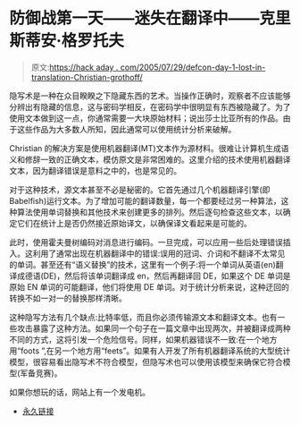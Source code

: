 # 防御战第一天——迷失在翻译中——克里斯蒂安·格罗托夫

> 原文:[https://hack aday . com/2005/07/29/defcon-day-1-lost-in-translation-Christian-grothoff/](https://hackaday.com/2005/07/29/defcon-day-1-lost-in-translation-christian-grothoff/)

隐写术是一种在众目睽睽之下隐藏东西的艺术。当操作正确时，观察者不应该能够分辨出有隐藏的信息，这与密码学相反，在密码学中很明显有东西被隐藏了。为了使用文本做到这一点，你通常需要一大块原始材料；说出莎士比亚所有的作品。由于这些作品为大多数人所知，因此通常可以使用统计分析来破解。

Christian 的解决方案是使用机器翻译(MT)文本作为源材料。很难让计算机生成语义和修辞一致的正确文本，模仿原文是非常困难的。这里介绍的技术使用机器翻译文本，因为翻译错误是意料之中的，也是常见的。

对于这种技术，源文本甚至不必是秘密的。它首先通过几个机器翻译引擎(即 Babelfish)运行文本。为了增加可能的翻译数量，每一个都要经过另一种算法，这种算法使用单词替换和其他技术来创建更多的排列。然后逐句检查这些文本，以确定它们在统计上是否仍然接近原始译文，以确保译文看起来是可能的。

此时，使用霍夫曼树编码对消息进行编码。一旦完成，可以应用一些后处理错误插入。这利用了通常出现在机器翻译中的错误:误用的冠词、介词和不翻译不太常见的单词。甚至还有“语义替换”的技术，这里有一个例子:将一个单词从英语(en)翻译成德语(DE)，然后将该单词翻译成 en，然后再翻译回 DE，如果这个 DE 单词是原始 EN 单词的可能翻译，他们将使用 DE 单词。对于统计分析来说，这种迂回的转换不如一对一的替换那样清晰。

这种隐写方法有几个缺点:比特率低，而且你必须传输源文本和翻译文本。也有一些攻击暴露了这种方法。如果同一个句子在一篇文章中出现两次，并被翻译成两种不同的方式，这将引发一个危险信号。同样，如果机器错误不一致:在一个地方用“foots ”,在另一个地方用“feets”。如果有人开发了所有机器翻译系统的大型统计模型，很容易看出隐写术不符合模型，但隐写术也可以使用该模型来确保它符合模型(军备竞赛)。

如果你想玩的话，网站上有一个发电机。

*   [永久链接](http://www.cs.purdue.edu/homes/rstutsma/stego)